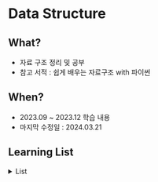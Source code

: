 # Data Structure

## What? 
* 자료 구조 정리 및 공부  
* 참고 서적 : 쉽게 배우는 자료구조 with 파이썬

## When?
* 2023.09 ~ 2023.12 학습 내용
* 마지막 수정일 : 2024.03.21

## Learning List
<details>
    <summary>List</summary>
 
* ch00 [자료 구조란?](https://github.com/BangYunseo/TIL/blob/main/ComputerScience/Data%20Structure/ch00_WhatIsDS.md)
* ch01 [배열](https://github.com/BangYunseo/TIL/blob/main/ComputerScience/Data%20Structure/ch01_Array.md)
* ch02 [연결리스트](https://github.com/BangYunseo/TIL/blob/main/ComputerScience/Data%20Structure/ch02_LinkedList.md)
* ch03 [행렬](https://github.com/BangYunseo/TIL/blob/main/Cpp/ch03_ClassAndObject.md)
* ch04 [스택](https://github.com/BangYunseo/TIL/blob/main/Cpp/ch04_ObjectPointer.md)
* ch05 [큐](https://github.com/BangYunseo/TIL/blob/main/Cpp/ch05_FunctionAndReference.md)
* ch06 [힙](https://github.com/BangYunseo/TIL/blob/main/Cpp/ch06_CopyConstructor.md)
* ch07 [해쉬테이블](https://github.com/BangYunseo/TIL/blob/main/Cpp/ch07_FunctionOverloading.md)
* ch08 [트리](https://github.com/BangYunseo/TIL/blob/main/Cpp/ch08_Static.md)
* ch09 []()
* ch10 []()


</details>

